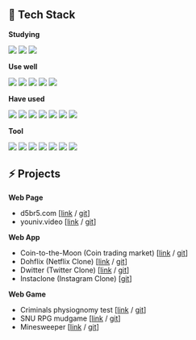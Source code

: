 ## 📜 Tech Stack

**Studying**

<img src="https://img.shields.io/badge/GraphQL-E434AA?style=flat&logo=graphql&logoColor=white"/> <img src="https://img.shields.io/badge/Apollo-311C87?style=flat&logo=apollo%20graphql&logoColor=white"/> <img src="https://img.shields.io/badge/PostgreSQL-4169E1?style=flat&logo=postgresql&logoColor=white"/> 

**Use well**

<img src="https://img.shields.io/badge/HTML-E34F26?style=flat&logo=html5&logoColor=white"/> <img src="https://img.shields.io/badge/CSS-1572B6?style=flat&logo=css3&logoColor=white"> <img src="https://img.shields.io/badge/Javascript-F7DF1E?style=flat&logo=javascript&logoColor=black"/> <img src="https://img.shields.io/badge/Node.js-339933?style=flat&logo=Node.js&logoColor=white"/> <img src="https://img.shields.io/badge/React.js-61DAFB?style=flat&logo=react&logoColor=black"/> 


**Have used**

<img src="https://img.shields.io/badge/PHP-777BB4?style=flat&logo=php&logoColor=white"/> <img src="https://img.shields.io/badge/MySQL-4479A1?style=flat&logo=mysql&logoColor=white"/> <img src="https://img.shields.io/badge/Express.js-000000?style=flat&logo=express&logoColor=white"/> <img src="https://img.shields.io/badge/Java-007396?style=flat&logo=java&logoColor=white"/> <img src="https://img.shields.io/badge/Python-3776AB?style=flat&logo=python&logoColor=white"/> <img src="https://img.shields.io/badge/C-A8B9CC?style=flat&logo=c&logoColor=white"/> <img src="https://img.shields.io/badge/MongoDB-47A248?style=flat&logo=MongoDB&logoColor=white"/>


**Tool**

<img src="https://img.shields.io/badge/Github-181717?style=flat&logo=github&logoColor=white"/> <img src="https://img.shields.io/badge/Heroku-430098?style=flat&logo=heroku&logoColor=white"/> <img src="https://img.shields.io/badge/Postman-FF6C37?style=flat&logo=postman&logoColor=white"/> <img src="https://img.shields.io/badge/Surge-00A98F?style=flat&logo=thunderbird&logoColor=white"/> <img src="https://img.shields.io/badge/Vercel-000000?style=flat&logo=vercel&logoColor=white"/> <img src="https://img.shields.io/badge/Netlify-00C7B7?style=flat&logo=netlify&logoColor=white"/> <img src="https://img.shields.io/badge/AWS-232F3E?style=flat&logo=amazon%20aws&logoColor=white"/>




## ⚡ Projects

**Web Page**

- d5br5.com  [[link](http://d5br5.com) / [git](https://github.com/d5br5/WEB_d5br5.com)]
- youniv.video [[link](http://www.youniv.video) / [git](https://github.com/d5br5/WEB_youniv.video)]

**Web App**

- Coin-to-the-Moon (Coin trading market) [[link](https://coin-to-the-moon.vercel.app/) / [git](https://github.com/d5br5/WEB-coin-market)]
- Dohflix (Netflix Clone) [[link](https://dohflix.vercel.app) / [git](https://github.com/d5br5/WEB_dohflix)] 
- Dwitter (Twitter Clone) [[link](https://d5br5.github.io/WEB_dwitter/) / [git](https://github.com/d5br5/WEB_dwitter)]
- Instaclone (Instagram Clone) [[git](https://github.com/d5br5/instagramClone)]
<!-- - Coffee SNS [[git:server](https://github.com/d5br5/SERVER_nomadcoffee-backend) / [git:web](https://github.com/d5br5/WEB_nomadcoffee-frontend) / [git:app](https://github.com/d5br5/APP_nomadcoffee-native)] -->

**Web Game**

- Criminals physiognomy test [[link](https://snuweb-team6.vercel.app) / [git](https://github.com/d5br5/WEB_Criminals_Physiognomy_Test)]
- SNU RPG mudgame [[link](https://hxj8x.sse.codesandbox.io/) / [git](https://github.com/d5br5/GAME_RPG_Mudgame)]
- Minesweeper [[link](https://d5br5.github.io/GAME_Minesweeper/) / [git](https://github.com/d5br5/GAME_Minesweeper)]

<!-- **JAVA App**

- Big Int Calculator [[git](https://github.com/d5br5/STUDY_data_structure/tree/main/HW1)]
- Movie Database Console [[git](https://github.com/d5br5/STUDY_data_structure/tree/main/HW2)]
- Infix to Postfix Calculator [[git](https://github.com/d5br5/STUDY_data_structure/tree/main/HW3)]
- Sorting Method Comparison [[git](https://github.com/d5br5/STUDY_data_structure/tree/main/HW4)]
- Searching Text by AVL Tree [[git](https://github.com/d5br5/STUDY_data_structure/tree/main/HW5)]
- Subway route search [[git](https://github.com/d5br5/STUDY_data_structure/tree/main/HW6)]
            -->


